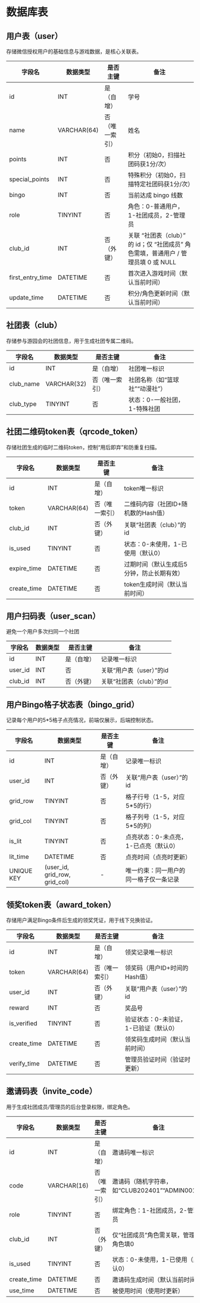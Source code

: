 # 数据库表


## 用户表（user）

存储微信授权用户的基础信息与游戏数据，是核心关联表。

| 字段名 | 数据类型 | 是否主键 | 备注 |
|--------|----------|----------|------|
| id | INT | 是（自增） | 学号 |
| name | VARCHAR(64) | 否（唯一索引） | 姓名 |
| points | INT | 否 | 积分（初始0，扫描社团码获1分/次） |
| special_points | INT | 否 | 特殊积分（初始0，扫描特定社团码获1分/次） |
| bingo | INT | 否 | 当前达成 bingo 线数 |
| role | TINYINT | 否 | 角色：0-普通用户，1-社团成员，2-管理员 |
| club_id | INT | 否（外键）| 关联 “社团表（club）” 的 id；仅 “社团成员” 角色需填，普通用户 / 管理员填 0 或 NULL |
| first_entry_time | DATETIME | 否 | 首次进入游戏时间（默认当前时间） |
| update_time | DATETIME | 否 | 积分/角色更新时间（默认当前时间） |


## 社团表（club）

存储参与游园会的社团信息，用于生成社团专属二维码。

| 字段名 | 数据类型 | 是否主键 | 备注 |
|--------|----------|----------|------|
| id | INT | 是（自增） | 社团唯一标识 |
| club_name | VARCHAR(32) | 否（唯一索引） | 社团名称（如“篮球社”“动漫社”） |
| club_type | TINYINT | 否 | 状态：0-一般社团，1-特殊社团 |


## 社团二维码token表（qrcode_token）

存储社团生成的临时二维码token，控制“用后即弃”和防重复扫描。

| 字段名 | 数据类型 | 是否主键 | 备注 |
|--------|----------|----------|------|
| id | INT | 是（自增） | token唯一标识 |
| token | VARCHAR(64) | 否（唯一索引） | 二维码内容（社团ID+随机数的Hash值） |
| club_id | INT | 否（外键） | 关联“社团表（club）”的id |
| is_used | TINYINT | 否 | 状态：0-未使用，1-已使用（默认0） |
| expire_time | DATETIME | 否 | 过期时间（默认生成后5分钟，防止长期有效） |
| create_time | DATETIME | 否 | token生成时间（默认当前时间） |

## 用户扫码表（user_scan）

避免一个用户多次扫同一个社团

| 字段名 | 数据类型 | 是否主键 | 备注 |
|--------|----------|----------|------|
| id | INT | 是（自增） | 记录唯一标识 |
| user_id | INT | 否 | 关联“用户表（user）”的id |
| club_id | INT | 否（外键） | 关联“社团表（club）”的id |

## 用户Bingo格子状态表（bingo_grid）

记录每个用户的5*5格子点亮情况，前端仅展示，后端控制状态。

| 字段名 | 数据类型 | 是否主键 | 备注 |
|--------|----------|----------|------|
| id | INT | 是（自增） | 记录唯一标识 |
| user_id | INT | 否（外键） | 关联“用户表（user）”的id |
| grid_row | TINYINT | 否 | 格子行号（1-5，对应5*5的行） |
| grid_col | TINYINT | 否 | 格子列号（1-5，对应5*5的列） |
| is_lit | TINYINT | 否 | 点亮状态：0-未点亮，1-已点亮（默认0） |
| lit_time | DATETIME | 否 | 点亮时间（点亮时更新） |
| UNIQUE KEY | (user_id, grid_row, grid_col) | - | 唯一约束：同一用户的同一格子仅一条记录 |


## 领奖token表（award_token）

存储用户满足Bingo条件后生成的领奖凭证，用于线下兑换验证。

| 字段名 | 数据类型 | 是否主键 | 备注 |
|--------|----------|----------|------|
| id | INT | 是（自增） | 领奖记录唯一标识 |
| token | VARCHAR(64) | 否（唯一索引） | 领奖码（用户ID+时间的Hash值） |
| user_id | INT | 否（外键） | 关联“用户表（user）”的id |
| reward | INT | 否 | 奖品号 |
| is_verified | TINYINT | 否 | 验证状态：0-未验证，1-已验证（默认0） |
| create_time | DATETIME | 否 | 领奖码生成时间（默认当前时间） |
| verify_time | DATETIME | 否 | 管理员验证时间（验证时更新） |


## 邀请码表（invite_code）

用于生成社团成员/管理员的后台登录权限，绑定角色。

| 字段名 | 数据类型 | 是否主键 | 备注 |
|--------|----------|----------|------|
| id | INT | 是（自增） | 邀请码唯一标识 |
| code | VARCHAR(16) | 否（唯一索引） | 邀请码（随机字符串，如“CLUB202401”“ADMIN001”） |
| role | TINYINT | 否 | 绑定角色：1-社团成员，2-管理员 |
| club_id | INT | 否（外键） | 仅“社团成员”角色需关联，管理员角色填0 |
| is_used | TINYINT | 否 | 状态：0-未使用，1-已使用（默认0） |
| create_time | DATETIME | 否 | 邀请码生成时间（默认当前时间） |
| use_time | DATETIME | 否 | 被使用时间（使用时更新） |
